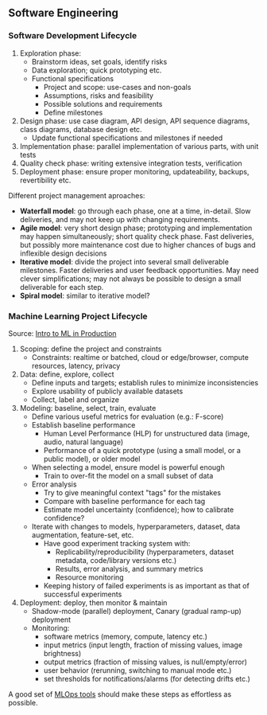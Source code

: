 ## Software Engineering

### Software Development Lifecycle

1. Exploration phase:
   - Brainstorm ideas, set goals, identify risks
   - Data exploration; quick prototyping etc.
   - Functional specifications
     - Project and scope: use-cases and non-goals
     - Assumptions, risks and feasibility
     - Possible solutions and requirements
     - Define milestones
1. Design phase: use case diagram, API design, API sequence diagrams, class diagrams, database design etc.
   - Update functional specifications and milestones if needed
1. Implementation phase: parallel implementation of various parts, with unit tests
1. Quality check phase: writing extensive integration tests, verification
1. Deployment phase: ensure proper monitoring, updateability, backups, revertibility etc.

Different project management aproaches:

- **Waterfall model**: go through each phase, one at a time, in-detail. Slow deliveries, and may not keep up with changing requirements.
- **Agile model**: very short design phase; prototyping and implementation may happen simultaneously; short quality check phase. Fast deliveries, but possibly more maintenance cost due to higher chances of bugs and inflexible design decisions
- **Iterative model**: divide the project into several small deliverable milestones. Faster deliveries and user feedback opportunities. May need clever simplifications; may not always be possible to design a small deliverable for each step.
- **Spiral model**: similar to iterative model?

### Machine Learning Project Lifecycle

Source: [Intro to ML in Production](https://www.coursera.org/learn/introduction-to-machine-learning-in-production)

1. Scoping: define the project and constraints
   - Constraints: realtime or batched, cloud or edge/browser, compute resources, latency, privacy
1. Data: define, explore, collect
   - Define inputs and targets; establish rules to minimize inconsistencies
   - Explore usability of publicly available datasets
   - Collect, label and organize
1. Modeling: baseline, select, train, evaluate
   - Define various useful metrics for evaluation (e.g.: F-score)
   - Establish baseline performance
     - Human Level Performance (HLP) for unstructured data (image, audio, natural language)
     - Performance of a quick prototype (using a small model, or a public model), or older model
   - When selecting a model, ensure model is powerful enough
     - Train to over-fit the model on a small subset of data
   - Error analysis
     - Try to give meaningful context "tags" for the mistakes
     - Compare with baseline performance for each tag
     - Estimate model uncertainty (confidence); how to calibrate confidence?
   - Iterate with changes to models, hyperparameters, dataset, data augmentation, feature-set, etc.
     - Have good experiment tracking system with:
       - Replicability/reproducibility (hyperparameters, dataset metadata, code/library versions etc.)
       - Results, error analysis, and summary metrics
       - Resource monitoring
     - Keeping history of failed experiments is as important as that of successful experiments
1. Deployment: deploy, then monitor & maintain
   - Shadow-mode (parallel) deployment, Canary (gradual ramp-up) deployment
   - Monitoring:
     - software metrics (memory, compute, latency etc.)
     - input metrics (input length, fraction of missing values, image brightness)
     - output metrics (fraction of missing values, is null/empty/error)
     - user behavior (rerunning, switching to manual mode etc.)
     - set thresholds for notifications/alarms (for detecting drifts etc.)

A good set of [MLOps tools](https://github.com/johncf/learn-log/blob/master/2023-05-22.md#mlops-tools) should make these steps as effortless as possible.
